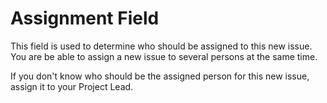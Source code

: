 # Assignment Field

This field is used to determine who should be assigned to this new issue. You
are be able to assign a new issue to several persons at the same time.

If you don't know who should be the assigned person for this new issue, assign
it to your Project Lead.
